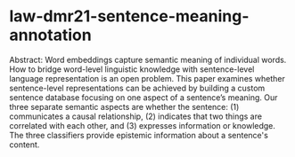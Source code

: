 # law-dmr21-sentence-meaning-annotation

Abstract:
Word embeddings capture semantic meaning of individual words. How to bridge word-level linguistic knowledge with sentence-level language representation is an open problem. This paper examines whether sentence-level representations can be achieved by building a custom sentence database focusing on one aspect of a sentence’s meaning. Our three separate semantic aspects are whether the sentence: (1) communicates a causal relationship, (2) indicates that two things are correlated with each other, and (3) expresses information or knowledge. The three classifiers provide epistemic information about a sentence's content. 
